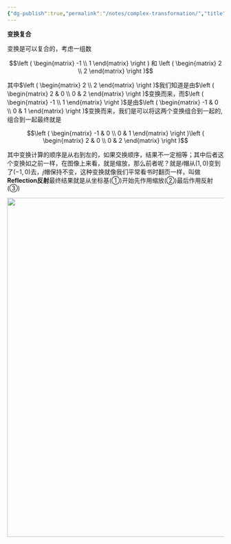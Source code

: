 ```yaml
---
{"dg-publish":true,"permalink":"/notes/complex-transformation/","title":"Complex transformation","noteIcon":"","created":"","updated":""}
---
```


**变换复合**

变换是可以复合的，考虑一组数

$$\left ( \begin{matrix} -1 \\ 1 \end{matrix} \right ) 和 \left ( \begin{matrix} 2 \\ 2 \end{matrix} \right )$$

其中$\left ( \begin{matrix} 2 \\ 2 \end{matrix} \right )$我们知道是由$\left ( \begin{matrix} 2 & 0 \\ 0 & 2 \end{matrix} \right )$变换而来，而$\left ( \begin{matrix} -1 \\ 1 \end{matrix} \right )$是由$\left ( \begin{matrix} -1 & 0 \\ 0 & 1 \end{matrix} \right )$变换而来，我们是可以将这两个变换组合到一起的,组合到一起最终就是

$$\left ( \begin{matrix} -1 & 0 \\ 0 & 1 \end{matrix} \right )\left ( \begin{matrix} 2 & 0 \\ 0 & 2 \end{matrix} \right )$$

其中变换计算的顺序是从右到左的，如果交换顺序，结果不一定相等；其中后者这个变换如之前一样，在图像上来看，就是缩放，那么前者呢？就是$i$帽从$(1,0)$变到了$(-1,0)$去，$j$帽保持不变，这种变换就像我们平常看书时翻页一样，叫做**Reflection反射**最终结果就是从坐标基(①)开始先作用缩放(②)最后作用反射(③)
<div align=center><img src="https://cdn.jsdelivr.net/gh/aaronmack/image-hosting@master/mathematics/手绘复合变换.7kd8flleofs.webp" width="790"></div>
